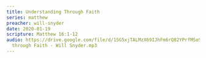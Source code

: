 ```yaml
---
title: Understanding Through Faith
series: matthew
preacher: will-snyder
date: 2020-01-19
scripture: Matthew 16:1-12
audio: https://drive.google.com/file/d/1SG5xjTALMzX69IJhFm6rQ82YPrfMSoSu/view
  through Faith - Will Snyder.mp3
---
```

